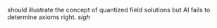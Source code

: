should illustrate the concept of quantized field solutions but AI fails to determine axioms right. *sigh*
